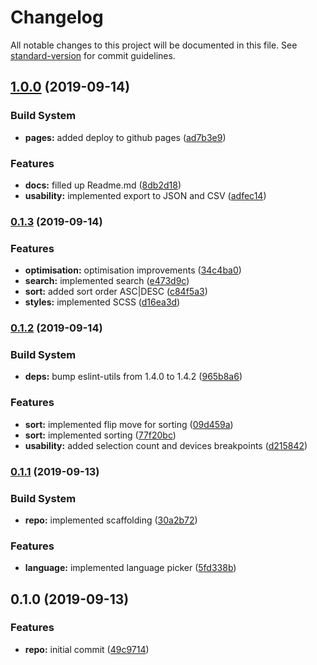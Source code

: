 # Changelog

All notable changes to this project will be documented in this file. See [standard-version](https://github.com/conventional-changelog/standard-version) for commit guidelines.

## [1.0.0](https://github.com/opa-oz/pokemon-set-selector/compare/v0.1.3...v1.0.0) (2019-09-14)


### Build System

* **pages:** added deploy to github pages ([ad7b3e9](https://github.com/opa-oz/pokemon-set-selector/commit/ad7b3e9))


### Features

* **docs:** filled up Readme.md ([8db2d18](https://github.com/opa-oz/pokemon-set-selector/commit/8db2d18))
* **usability:** implemented export to JSON and CSV ([adfec14](https://github.com/opa-oz/pokemon-set-selector/commit/adfec14))

### [0.1.3](https://github.com/opa-oz/pokemon-set-selector/compare/v0.1.2...v0.1.3) (2019-09-14)


### Features

* **optimisation:** optimisation improvements ([34c4ba0](https://github.com/opa-oz/pokemon-set-selector/commit/34c4ba0))
* **search:** implemented search ([e473d9c](https://github.com/opa-oz/pokemon-set-selector/commit/e473d9c))
* **sort:** added sort order ASC|DESC ([c84f5a3](https://github.com/opa-oz/pokemon-set-selector/commit/c84f5a3))
* **styles:** implemented SCSS ([d16ea3d](https://github.com/opa-oz/pokemon-set-selector/commit/d16ea3d))

### [0.1.2](https://github.com/opa-oz/pokemon-set-selector/compare/v0.1.1...v0.1.2) (2019-09-14)


### Build System

* **deps:** bump eslint-utils from 1.4.0 to 1.4.2 ([965b8a6](https://github.com/opa-oz/pokemon-set-selector/commit/965b8a6))


### Features

* **sort:** implemented flip move for sorting ([09d459a](https://github.com/opa-oz/pokemon-set-selector/commit/09d459a))
* **sort:** implemented sorting ([77f20bc](https://github.com/opa-oz/pokemon-set-selector/commit/77f20bc))
* **usability:** added selection count and devices breakpoints ([d215842](https://github.com/opa-oz/pokemon-set-selector/commit/d215842))

### [0.1.1](https://github.com/opa-oz/pokemon-set-selector/compare/v0.1.0...v0.1.1) (2019-09-13)


### Build System

* **repo:** implemented scaffolding ([30a2b72](https://github.com/opa-oz/pokemon-set-selector/commit/30a2b72))


### Features

* **language:** implemented language picker ([5fd338b](https://github.com/opa-oz/pokemon-set-selector/commit/5fd338b))

## 0.1.0 (2019-09-13)


### Features

* **repo:** initial commit ([49c9714](https://github.com/opa-oz/pokemon-set-selector/commit/49c9714))
